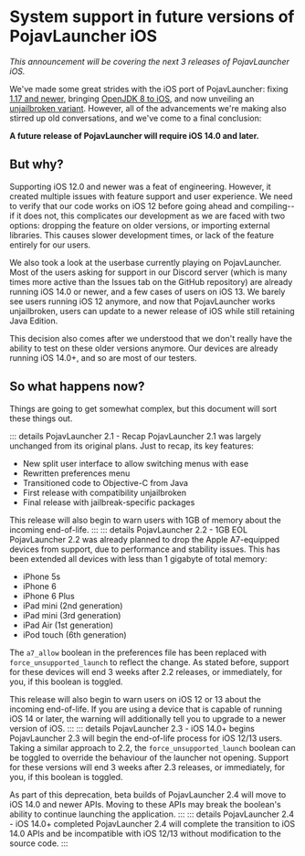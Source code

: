 # System support in future versions of PojavLauncher iOS
*This announcement will be covering the next 3 releases of PojavLauncher iOS.*

We've made some great strides with the iOS port of PojavLauncher: fixing [1.17 and newer](./OGL32.md), bringing [OpenJDK 8 to iOS](./JDK8.md), and now unveiling an [unjailbroken variant](./UNJAIL.md). However, all of the advancements we're making also stirred up old conversations, and we've come to a final conclusion: 

**A future release of PojavLauncher will require iOS 14.0 and later.**

## But why?
Supporting iOS 12.0 and newer was a feat of engineering. However, it created multiple issues with feature support and user experience. We need to verify that our code works on iOS 12 before going ahead and compiling--if it does not, this complicates our development as we are faced with two options: dropping the feature on older versions, or importing external libraries. This causes slower development times, or lack of the feature entirely for our users.

We also took a look at the userbase currently playing on PojavLauncher. Most of the users asking for support in our Discord server (which is many times more active than the Issues tab on the GitHub repository) are already running iOS 14.0 or newer, and a few cases of users on iOS 13. We barely see users running iOS 12 anymore, and now that PojavLauncher works unjailbroken, users can update to a newer release of iOS while still retaining Java Edition.

This decision also comes after we understood that we don't really have the ability to test on these older versions anymore. Our devices are already running iOS 14.0+, and so are most of our testers.

## So what happens now?
Things are going to get somewhat complex, but this document will sort these things out.

::: details PojavLauncher 2.1 - Recap
PojavLauncher 2.1 was largely unchanged from its original plans. Just to recap, its key features:

* New split user interface to allow switching menus with ease
* Rewritten preferences menu
* Transitioned code to Objective-C from Java
* First release with compatibility unjailbroken
* Final release with jailbreak-specific packages

This release will also begin to warn users with 1GB of memory about the incoming end-of-life.
:::
::: details PojavLauncher 2.2 - 1GB EOL
PojavLauncher 2.2 was already planned to drop the Apple A7-equipped devices from support, due to performance and stability issues. This has been extended all devices with less than 1 gigabyte of total memory:

* iPhone 5s
* iPhone 6
* iPhone 6 Plus
* iPad mini (2nd generation)
* iPad mini (3rd generation)
* iPad Air (1st generation)
* iPod touch (6th generation)

The `a7_allow` boolean in the preferences file has been replaced with `force_unsupported_launch` to reflect the change. As stated before, support for these devices will end 3 weeks after 2.2 releases, or immediately, for you, if this boolean is toggled.

This release will also begin to warn users on iOS 12 or 13 about the incoming end-of-life. If you are using a device that is capable of running iOS 14 or later, the warning will additionally tell you to upgrade to a newer version of iOS.
:::
::: details PojavLauncher 2.3 - iOS 14.0+ begins
PojavLauncher 2.3 will begin the end-of-life process for iOS 12/13 users. Taking a similar approach to 2.2, the `force_unsupported_launch` boolean can be toggled to override the behaviour of the launcher not opening. Support for these versions will end 3 weeks after 2.3 releases, or immediately, for you, if this boolean is toggled.

As part of this deprecation, beta builds of PojavLauncher 2.4 will move to iOS 14.0 and newer APIs. Moving to these APIs may break the boolean's ability to continue launching the application.
:::
::: details PojavLauncher 2.4 - iOS 14.0+ completed
PojavLauncher 2.4 will complete the transition to iOS 14.0 APIs and be incompatible with iOS 12/13 without modification to the source code. 
:::